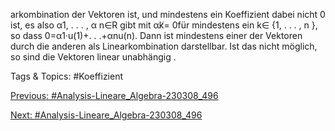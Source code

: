 arkombination der Vektoren ist, und mindestens ein Koeffizient dabei nicht 0 ist, es also α1, . . . , α n∈R
gibt mit αk̸= 0für mindestens ein k∈ {1, . . . , n }, so dass
0=α1·u(1)+. . .+αnu(n).
Dann ist mindestens einer der Vektoren durch die anderen als Linearkombination darstellbar. Ist das
nicht möglich, so sind die Vektoren linear unabhängig .

   Tags & Topics:
   #Koeffizient

[Previous: #Analysis-Lineare_Algebra-230308_496](Analysis-Lineare_Algebra-230308_496.md)

[Next: #Analysis-Lineare_Algebra-230308_496](Analysis-Lineare_Algebra-230308_496.md)